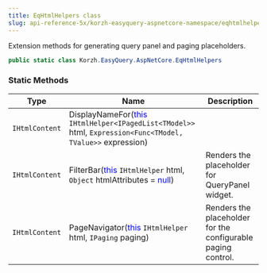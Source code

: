 ```yaml
---
title: EqHtmlHelpers class
slug: api-reference-5x/korzh-easyquery-aspnetcore-namespace/eqhtmlhelpers-class
---
```



Extension methods for generating query panel and paging placeholders.
```csharp
public static class Korzh.EasyQuery.AspNetCore.EqHtmlHelpers

```

### Static Methods

| Type | Name | Description | 
| --- | --- | --- | 
| `IHtmlContent` | DisplayNameFor(<span style='color: blue'>this</span> `IHtmlHelper<IPagedList<TModel>>` html, `Expression<Func<TModel, TValue>>` expression) |  | 
| `IHtmlContent` | FilterBar(<span style='color: blue'>this</span> `IHtmlHelper` html, `Object` htmlAttributes = <span style='color: blue'>null</span>) | Renders the placeholder for QueryPanel widget. | 
| `IHtmlContent` | PageNavigator(<span style='color: blue'>this</span> `IHtmlHelper` html, `IPaging` paging) | Renders the placeholder for the configurable paging control. |